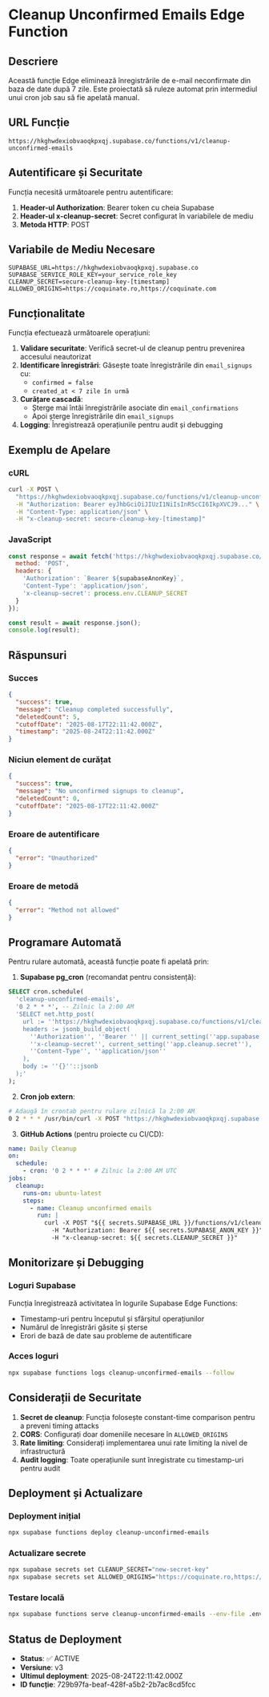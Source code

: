 # Cleanup Unconfirmed Emails Edge Function

## Descriere

Această funcție Edge eliminează înregistrările de e-mail neconfirmate din baza de date după 7 zile. Este proiectată să ruleze automat prin intermediul unui cron job sau să fie apelată manual.

## URL Funcție

```
https://hkghwdexiobvaoqkpxqj.supabase.co/functions/v1/cleanup-unconfirmed-emails
```

## Autentificare și Securitate

Funcția necesită următoarele pentru autentificare:

1. **Header-ul Authorization**: Bearer token cu cheia Supabase
2. **Header-ul x-cleanup-secret**: Secret configurat în variabilele de mediu
3. **Metoda HTTP**: POST

## Variabile de Mediu Necesare

```env
SUPABASE_URL=https://hkghwdexiobvaoqkpxqj.supabase.co
SUPABASE_SERVICE_ROLE_KEY=your_service_role_key
CLEANUP_SECRET=secure-cleanup-key-[timestamp]
ALLOWED_ORIGINS=https://coquinate.ro,https://coquinate.com
```

## Funcționalitate

Funcția efectuează următoarele operațiuni:

1. **Validare securitate**: Verifică secret-ul de cleanup pentru prevenirea accesului neautorizat
2. **Identificare înregistrări**: Găsește toate înregistrările din `email_signups` cu:
   - `confirmed = false`
   - `created_at < 7 zile în urmă`
3. **Curățare cascadă**: 
   - Șterge mai întâi înregistrările asociate din `email_confirmations`
   - Apoi șterge înregistrările din `email_signups`
4. **Logging**: Înregistrează operațiunile pentru audit și debugging

## Exemplu de Apelare

### cURL
```bash
curl -X POST \
  "https://hkghwdexiobvaoqkpxqj.supabase.co/functions/v1/cleanup-unconfirmed-emails" \
  -H "Authorization: Bearer eyJhbGciOiJIUzI1NiIsInR5cCI6IkpXVCJ9..." \
  -H "Content-Type: application/json" \
  -H "x-cleanup-secret: secure-cleanup-key-[timestamp]"
```

### JavaScript
```javascript
const response = await fetch('https://hkghwdexiobvaoqkpxqj.supabase.co/functions/v1/cleanup-unconfirmed-emails', {
  method: 'POST',
  headers: {
    'Authorization': `Bearer ${supabaseAnonKey}`,
    'Content-Type': 'application/json',
    'x-cleanup-secret': process.env.CLEANUP_SECRET
  }
});

const result = await response.json();
console.log(result);
```

## Răspunsuri

### Succes
```json
{
  "success": true,
  "message": "Cleanup completed successfully",
  "deletedCount": 5,
  "cutoffDate": "2025-08-17T22:11:42.000Z",
  "timestamp": "2025-08-24T22:11:42.000Z"
}
```

### Niciun element de curățat
```json
{
  "success": true,
  "message": "No unconfirmed signups to cleanup",
  "deletedCount": 0,
  "cutoffDate": "2025-08-17T22:11:42.000Z"
}
```

### Eroare de autentificare
```json
{
  "error": "Unauthorized"
}
```

### Eroare de metodă
```json
{
  "error": "Method not allowed"
}
```

## Programare Automată

Pentru rulare automată, această funcție poate fi apelată prin:

1. **Supabase pg_cron** (recomandat pentru consistență):
```sql
SELECT cron.schedule(
  'cleanup-unconfirmed-emails',
  '0 2 * * *', -- Zilnic la 2:00 AM
  'SELECT net.http_post(
    url := ''https://hkghwdexiobvaoqkpxqj.supabase.co/functions/v1/cleanup-unconfirmed-emails'',
    headers := jsonb_build_object(
      ''Authorization'', ''Bearer '' || current_setting(''app.supabase.anon_key''),
      ''x-cleanup-secret'', current_setting(''app.cleanup.secret''),
      ''Content-Type'', ''application/json''
    ),
    body := ''{}''::jsonb
  );'
);
```

2. **Cron job extern**:
```bash
# Adaugă în crontab pentru rulare zilnică la 2:00 AM
0 2 * * * /usr/bin/curl -X POST "https://hkghwdexiobvaoqkpxqj.supabase.co/functions/v1/cleanup-unconfirmed-emails" -H "Authorization: Bearer $SUPABASE_ANON_KEY" -H "x-cleanup-secret: $CLEANUP_SECRET"
```

3. **GitHub Actions** (pentru proiecte cu CI/CD):
```yaml
name: Daily Cleanup
on:
  schedule:
    - cron: '0 2 * * *' # Zilnic la 2:00 AM UTC
jobs:
  cleanup:
    runs-on: ubuntu-latest
    steps:
      - name: Cleanup unconfirmed emails
        run: |
          curl -X POST "${{ secrets.SUPABASE_URL }}/functions/v1/cleanup-unconfirmed-emails" \
            -H "Authorization: Bearer ${{ secrets.SUPABASE_ANON_KEY }}" \
            -H "x-cleanup-secret: ${{ secrets.CLEANUP_SECRET }}"
```

## Monitorizare și Debugging

### Loguri Supabase
Funcția înregistrează activitatea în logurile Supabase Edge Functions:
- Timestamp-uri pentru începutul și sfârșitul operațiunilor
- Numărul de înregistrări găsite și șterse
- Erori de bază de date sau probleme de autentificare

### Acces loguri
```bash
npx supabase functions logs cleanup-unconfirmed-emails --follow
```

## Considerații de Securitate

1. **Secret de cleanup**: Funcția folosește constant-time comparison pentru a preveni timing attacks
2. **CORS**: Configurați doar domeniile necesare în `ALLOWED_ORIGINS`
3. **Rate limiting**: Considerați implementarea unui rate limiting la nivel de infrastructură
4. **Audit logging**: Toate operațiunile sunt înregistrate cu timestamp-uri pentru audit

## Deployment și Actualizare

### Deployment inițial
```bash
npx supabase functions deploy cleanup-unconfirmed-emails
```

### Actualizare secrete
```bash
npx supabase secrets set CLEANUP_SECRET="new-secret-key"
npx supabase secrets set ALLOWED_ORIGINS="https://coquinate.ro,https://coquinate.com"
```

### Testare locală
```bash
npx supabase functions serve cleanup-unconfirmed-emails --env-file .env
```

## Status de Deployment

- **Status**: ✅ ACTIVE
- **Versiune**: v3
- **Ultimul deployment**: 2025-08-24T22:11:42.000Z
- **ID funcție**: 729b97fa-beaf-428f-a5b2-2b7ac8cd5fcc